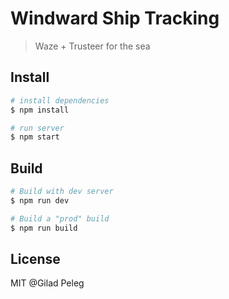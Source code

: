 # Windward Ship Tracking
> Waze + Trusteer for the sea

## Install

```bash
# install dependencies
$ npm install

# run server
$ npm start
```

## Build

```bash
# Build with dev server
$ npm run dev

# Build a "prod" build
$ npm run build
```

## License
MIT @Gilad Peleg
